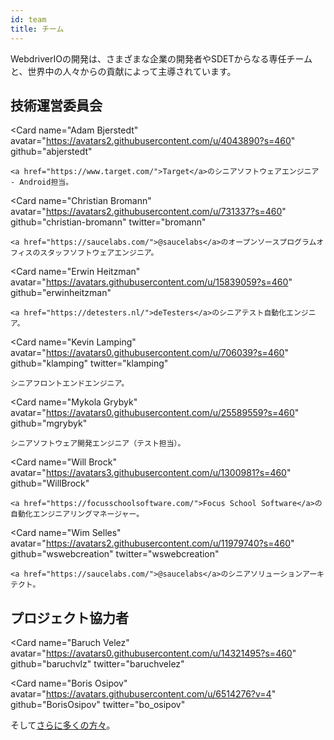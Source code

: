 ```yaml
---
id: team
title: チーム
---
```


WebdriverIOの開発は、さまざまな企業の開発者やSDETからなる専任チームと、世界中の人々からの貢献によって主導されています。

## 技術運営委員会

<Card
    name="Adam Bjerstedt"
    avatar="https://avatars2.githubusercontent.com/u/4043890?s=460"
    github="abjerstedt"
>
    <a href="https://www.target.com/">Target</a>のシニアソフトウェアエンジニア - Android担当。
</Card>

<Card
    name="Christian Bromann"
    avatar="https://avatars2.githubusercontent.com/u/731337?s=460"
    github="christian-bromann"
    twitter="bromann"
>
    <a href="https://saucelabs.com/">@saucelabs</a>のオープンソースプログラムオフィスのスタッフソフトウェアエンジニア。
</Card>

<Card
    name="Erwin Heitzman"
    avatar="https://avatars.githubusercontent.com/u/15839059?s=460"
    github="erwinheitzman"
>
    <a href="https://detesters.nl/">deTesters</a>のシニアテスト自動化エンジニア。
</Card>

<Card
    name="Kevin Lamping"
    avatar="https://avatars0.githubusercontent.com/u/706039?s=460"
    github="klamping"
    twitter="klamping"
>
    シニアフロントエンドエンジニア。
</Card>

<Card
    name="Mykola Grybyk"
    avatar="https://avatars0.githubusercontent.com/u/25589559?s=460"
    github="mgrybyk"
>
    シニアソフトウェア開発エンジニア（テスト担当）。
</Card>

<Card
    name="Will Brock"
    avatar="https://avatars3.githubusercontent.com/u/1300981?s=460"
    github="WillBrock"
>
    <a href="https://focusschoolsoftware.com/">Focus School Software</a>の自動化エンジニアリングマネージャー。
</Card>

<Card
    name="Wim Selles"
    avatar="https://avatars2.githubusercontent.com/u/11979740?s=460"
    github="wswebcreation"
    twitter="wswebcreation"
>
    <a href="https://saucelabs.com/">@saucelabs</a>のシニアソリューションアーキテクト。
</Card>

## プロジェクト協力者

<Card
    name="Baruch Velez"
    avatar="https://avatars0.githubusercontent.com/u/14321495?s=460"
    github="baruchvlz"
    twitter="baruchvelez"
>
</Card>

<Card
    name="Boris Osipov"
    avatar="https://avatars.githubusercontent.com/u/6514276?v=4"
    github="BorisOsipov"
    twitter="bo_osipov"
>
</Card>

そして[さらに多くの方々](https://github.com/orgs/webdriverio/people)。
